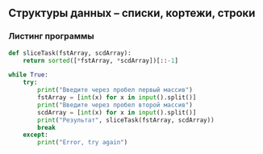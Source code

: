 ## Структуры данных – списки, кортежи, строки

### Листинг программы

```python
def sliceTask(fstArray, scdArray):
    return sorted([*fstArray, *scdArray])[::-1]

while True:
    try:
        print("Введите через пробел первый массив")
        fstArray = [int(x) for x in input().split()]
        print("Введите через пробел второй массив")
        scdArray = [int(x) for x in input().split()]
        print("Результат", sliceTask(fstArray, scdArray))
        break
    except:
        print("Error, try again")
```
